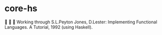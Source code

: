 # core-hs
:construction: :construction: :construction: Working through S.L.Peyton Jones, D.Lester: Implementing Functional Languages. A Tutorial, 1992 (using Haskell).
